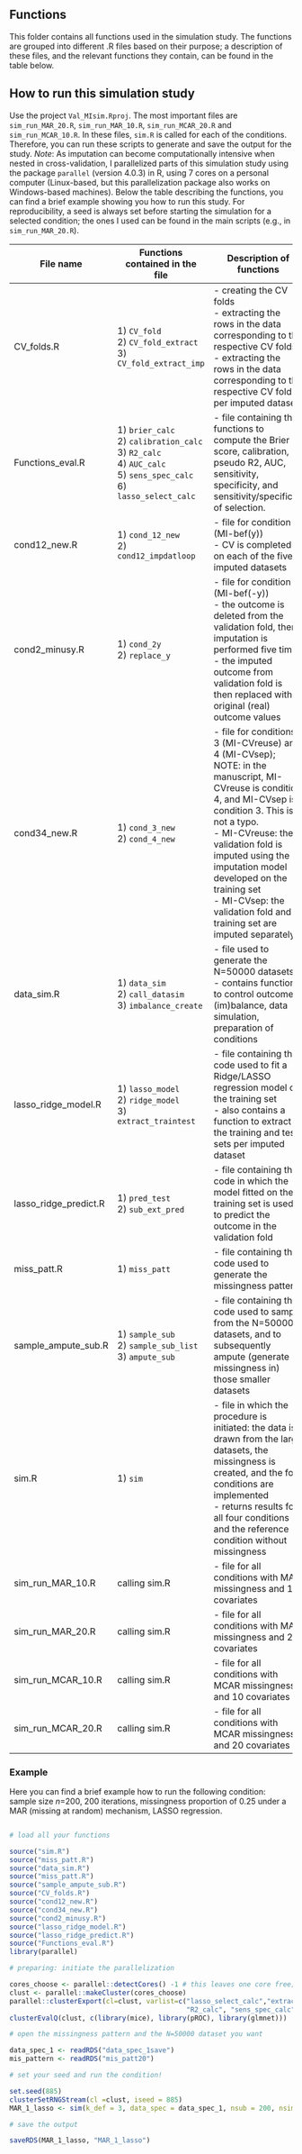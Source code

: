 ## Functions

This folder contains all functions used in the simulation study. The functions are grouped into different .R files based on their purpose; a description of these files, and the relevant functions they contain, can be found in the table below. <br/>

## How to run this simulation study

Use the project `Val_MIsim.Rproj`. The most important files are `sim_run_MAR_20.R`, `sim_run_MAR_10.R`, `sim_run_MCAR_20.R` and `sim_run_MCAR_10.R`. In these files, `sim.R` is called for each of the conditions. Therefore, you can run these scripts to generate and save the output for the study. *Note*: As imputation can become computationally intensive when nested in cross-validation, I parallelized parts of this simulation study using the package `parallel` (version 4.0.3) in R, using 7 cores on a personal computer (Linux-based, but this parallelization package also works on Windows-based machines). Below the table describing the functions, you can find a brief example showing you how to run this study. For reproducibility, a seed is always set before starting the simulation for a selected condition; the ones I used can be found in the main scripts (e.g., in `sim_run_MAR_20.R`).




| File name             | Functions contained in the file                                                                                                        | Description of functions                                                                                                                                                                                                                                                                                                                                      |
|-----------------------|------------------------------------------------------------------------------------------------------------------------------------------|---------------------------------------------------------------------------------------------------------------------------------------------------------------------------------------------------------------------------------------------------------------------------------------------------------------------------------------------------------------|
| CV_folds.R            | 1) `CV_fold` <br/>  2) `CV_fold_extract`<br/>  3) `CV_fold_extract_imp`                                                                        | - creating the CV folds <br/>  - extracting the rows in the data corresponding to the respective CV folds <br/>  - extracting the rows in the data corresponding to the respective CV fold per imputed dataset                                                                                                                                                |
| Functions_eval.R      | 1) `brier_calc` <br/>  2) `calibration_calc` <br/>  3) `R2_calc` <br/>  4) `AUC_calc` <br/>  5) `sens_spec_calc` <br/>  6) `lasso_select_calc` <br/> | - file containing the functions to compute the Brier score, calibration, pseudo R2, AUC, sensitivity, specificity, and sensitivity/specificity of selection.                                                                                                                                                                                                  |
| cond12_new.R          | 1) `cond_12_new` <br/>  2) `cond12_impdatloop`                                                                                               | - file for condition 1 (MI-bef(y)) <br/>  - CV is completed on each of the five imputed datasets <br/>                                                                                                                                                                                                                                                        |
| cond2_minusy.R        | 1) `cond_2y` <br/>  2) `replace_y`                                                                                                           | - file for condition 2 (MI-bef(-y)) <br/>  - the outcome is deleted from the validation fold, then imputation is performed five times <br/>  - the imputed outcome from validation fold is then replaced with original (real) outcome values <br/>                                                                                                            |
| cond34_new.R          | 1) `cond_3_new` <br/>  2) `cond_4_new`                                                                                                       | - file for conditions 3 (MI-CVreuse) and 4 (MI-CVsep); NOTE: in the manuscript, MI-CVreuse is condition 4, and MI-CVsep is condition 3. This is not a typo. <br/>  - MI-CVreuse: the validation fold is imputed using the imputation model developed on the training set <br/>  - MI-CVsep: the validation fold and training set are imputed separately <br/> |
| data_sim.R            | 1) `data_sim` <br/>  2) `call_datasim` <br/>  3) `imbalance_create`                                                                            | - file used to generate the N=50000 datasets <br/>  - contains functions to control outcome (im)balance, data simulation, preparation of conditions <br/>                                                                                                                                                                                                     |
| lasso_ridge_model.R   | 1) `lasso_model` <br/>  2) `ridge_model` <br/>  3) `extract_traintest`                                                                         | - file containing the code used to fit a Ridge/LASSO regression model on the training set <br/>  - also contains a function to extract the training and test sets per imputed dataset <br/>                                                                                                                                                                   |
| lasso_ridge_predict.R | 1) `pred_test` <br/>  2) `sub_ext_pred`                                                                                                      | - file containing the code in which the model fitted on the training set is used to predict the outcome in the validation fold <br/>                                                                                                                                                                                                                          |
| miss_patt.R           | 1) `miss_patt`                                                                                                                             | - file containing the code used to generate the missingness pattern                                                                                                                                                                                                                                                                                           |
| sample_ampute_sub.R   | 1) `sample_sub` <br/>  2) `sample_sub_list` <br/>  3) `ampute_sub`                                                                             | - file containing the code used to sample from the N=50000 datasets, and to subsequently ampute (generate missingness in) those smaller datasets                                                                                                                                                                                                              |
| sim.R                 | 1) `sim`                                                                                                                                   | - file in which the procedure is initiated: the data is drawn from the large datasets, the missingness is created, and the four conditions are implemented <br/>  - returns results for all four conditions and the reference condition without missingness                                                                                                   |
| sim_run_MAR_10.R      | calling sim.R                                                                                                                            | - file for all conditions with MAR missingness and 10 covariates                                                                                                                                                                                                                                                                                              |
| sim_run_MAR_20.R      | calling sim.R                                                                                                                            | - file for all conditions with MAR missingness and 20 covariates                                                                                                                                                                                                                                                                                              |
| sim_run_MCAR_10.R     | calling sim.R                                                                                                                            | - file for all conditions with MCAR missingness and 10 covariates                                                                                                                                                                                                                                                                                             |
| sim_run_MCAR_20.R     | calling sim.R                                                                                                                            | - file for all conditions with MCAR missingness and 20 covariates                                                                                                                                         



### Example

Here you can find a brief example how to run the following condition: sample size *n*=200, 200 iterations, missingness proportion of 0.25 under a MAR (missing at random) mechanism, LASSO regression. 

```R

# load all your functions

source("sim.R")
source("miss_patt.R")
source("data_sim.R")
source("miss_patt.R")
source("sample_ampute_sub.R")
source("CV_folds.R")
source("cond12_new.R")
source("cond34_new.R")
source("cond2_minusy.R")
source("lasso_ridge_model.R")
source("lasso_ridge_predict.R")
source("Functions_eval.R")
library(parallel)

# preparing: initiate the parallelization

cores_choose <- parallel::detectCores() -1 # this leaves one core free; in my simulation, this is set to 7.
clust <- parallel::makeCluster(cores_choose)
parallel::clusterExport(cl=clust, varlist=c("lasso_select_calc","extract_traintest","lasso_model" ,"ridge_model", "pred_test", "AUC_calc", "brier_calc", "calibration_calc", 
                                            "R2_calc", "sens_spec_calc", "MSPE","replace_y"  ,"cond_12_new"), envir=environment())
clusterEvalQ(clust, c(library(mice), library(pROC), library(glmnet)))

# open the missingness pattern and the N=50000 dataset you want

data_spec_1 <- readRDS("data_spec_1save")
mis_pattern <- readRDS("mis_patt20")

# set your seed and run the condition!

set.seed(885)
clusterSetRNGStream(cl =clust, iseed = 885)
MAR_1_lasso <- sim(k_def = 3, data_spec = data_spec_1, nsub = 200, nsim = 200, n_param = 20, mis_prop = 0.25, mis_mech = "MAR", mis_pattern = mis_pattern, model = 1)

# save the output

saveRDS(MAR_1_lasso, "MAR_1_lasso")

```
